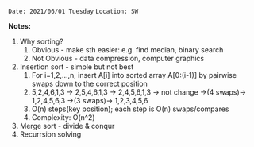 `Date: 2021/06/01 Tuesday` 
`Location: SW`

**Notes:**
1. Why sorting?
    1) Obvious - make sth easier: e.g. find median, binary search
    2) Not Obvious - data compression, computer graphics  
2. Insertion sort - simple but not best
     1) For i=1,2,...,n, insert A[i] into sorted array A[0:(i-1)] by pairwise swaps down to the correct position
     2) 5,2,4,6,1,3 -> 2,5,4,6,1,3 -> 2,4,5,6,1,3 -> not change ->(4 swaps)-> 1,2,4,5,6,3 ->(3 swaps)-> 1,2,3,4,5,6
     3) O(n) steps(key position); each step is O(n) swaps/compares
     4) Complexity: O(n^2)
3. Merge sort - divide & conqur
4. Recurrsion solving 
